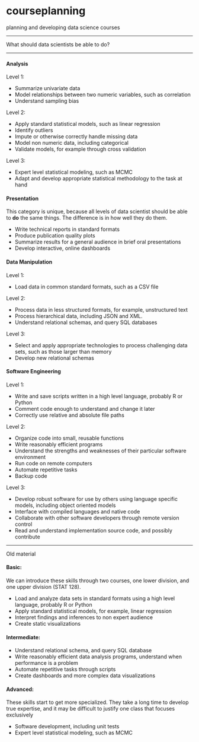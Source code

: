 # courseplanning

planning and developing data science courses

------------------------------------------------------------

What should data scientists be able to do?

------------------------------------------------------------

#### Analysis

Level 1:

- Summarize univariate data
- Model relationships between two numeric variables, such as correlation
- Understand sampling bias

Level 2:

- Apply standard statistical models, such as linear regression
- Identify outliers
- Impute or otherwise correctly handle missing data
- Model non numeric data, including categorical
- Validate models, for example through cross validation

Level 3:

- Expert level statistical modeling, such as MCMC
- Adapt and develop appropriate statistical methodology to the task at hand


#### Presentation

This category is unique, because all levels of data scientist should be able to __do__ the same things.
The difference is in how well they do them.

- Write technical reports in standard formats
- Produce publication quality plots
- Summarize results for a general audience in brief oral presentations
- Develop interactive, online dashboards


#### Data Manipulation

Level 1:

- Load data in common standard formats, such as a CSV file

Level 2:

- Process data in less structured formats, for example, unstructured text
- Process hierarchical data, including JSON and XML.
- Understand relational schemas, and query SQL databases

Level 3:

- Select and apply appropriate technologies to process challenging data sets, such as those larger than memory
- Develop new relational schemas


#### Software Engineering

Level 1:

- Write and save scripts written in a high level language, probably R or Python
- Comment code enough to understand and change it later
- Correctly use relative and absolute file paths

Level 2:

- Organize code into small, reusable functions
- Write reasonably efficient programs 
- Understand the strengths and weaknesses of their particular software environment
- Run code on remote computers
- Automate repetitive tasks
- Backup code

Level 3:

- Develop robust software for use by others using language specific models, including object oriented models
- Interface with compiled languages and native code
- Collaborate with other software developers through remote version control
- Read and understand implementation source code, and possibly contribute




------------------------------------------------------------

Old material

#### Basic:

We can introduce these skills through two courses, one lower division, and one upper division (STAT 128).

- Load and analyze data sets in standard formats using a high level language, probably R or Python
- Apply standard statistical models, for example, linear regression
- Interpret findings and inferences to non expert audience
- Create static visualizations


#### Intermediate:

- Understand relational schema, and query SQL database
- Write reasonably efficient data analysis programs, understand when performance is a problem
- Automate repetitive tasks through scripts
- Create dashboards and more complex data visualizations


#### Advanced:

These skills start to get more specialized.
They take a long time to develop true expertise, and it may be difficult to justify one class that focuses exclusively 

- Software development, including unit tests
- Expert level statistical modeling, such as MCMC



